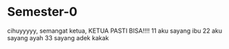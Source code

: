 # Semester-0
cihuyyyyy, semangat ketua, KETUA PASTI BISA!!!!
11 aku sayang ibu 22 aku sayang ayah 33 sayang adek kakak
